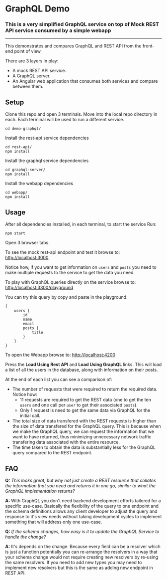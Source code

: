 # GraphQL Demo

### This is a very simplified GraphQL service on top of Mock REST API service consumed by a simple webapp
----------------------------------------------------

This demonstrates and compares GraphQL and REST API from the front-end point of view.

There are 3 layers in play:
- A mock REST API service.
- A GraphQL server.
- An Angular web application that consumes both services and compare between them.


## Setup

Clone this repo and open 3 terminals. Move into the local repo directory in each. Each terminal will be used to run a different service.
```
cd demo-graphql/
```

Install the rest-api service dependencies
```
cd rest-api/
npm install
```

Install the graphql service dependencies
```
cd graphql-server/
npm install
```

Install the webapp dependencies
```
cd webapp/
npm install
```

## Usage

After all dependencies installed, in each terminal, to start the service Run:
```
npm start
```

Open 3 browser tabs.

To see the mock rest-api endpoint and test it browse to:
<http://localhost:3000>

Notice how, if you want to get information on `users` and `posts` you need to make multiple requests to the service to get the data you need.

To play with GraphQL queries directly on the service browse to:
<http://localhost:3300/playground>

You can try this query by copy and paste in the playground:
```
{
    users {
        id
        name
        email
        posts {
            title
        }
    }
}
```

To open the Webapp browse to:
<http://localhost:4200>

Press the **Load Using Rest API** and **Load Using GraphQL** links. This will load a list of all the users in the database, along with information on their posts.

At the end of each list you can see a comparison of:
 
 - The number of requests that were required to return the required data. Notice how:
     - 11 requests are required to get the REST data (one to get the ten `users` and one call per `user` to get their associated `posts`).
     - Only 1 request is need to get the same data via GraphQL for the initial call. 
 - The total size of data transfered with the REST requests is higher than the size of data transfered for the GraphQL query. This is because when we make the GraphQL query, we can request the information that we want to have returned, thus minimizing unnecessary network traffic transfering data associated with the entire resource.
 - The time taken to obtain the data is substantially less for the GraphQL query compared to the REST endpoint.
 
 ## FAQ
 
**Q:** _This looks great, but why not just create a REST resource that collates the information that you need and returns it in one go, similar to what the GraphQL implementation returns?_

**A:** With GraphQL you don't need backend development efforts tailored for a specific use-case. Basically the flexibility of the query to one endpoint and the schema definitions allows any client developer to adjust the query and response to it's view needs without taking development cycles to implement something that will address only one use-case.
 
 **Q:** _If the schema changes, how easy is it to update the GraphQL Service to handle the change?_
 
 **A:** It's depends on the change. Because every field can be a resolver which is just a function potentially you can re-arrange the resolvers in a way that your schema change would not require creating new resolvers by re-using the same resolvers. If you need to add new types you may need to implement new resolvers but this is the same as adding new endpoint in REST API.
 
 



